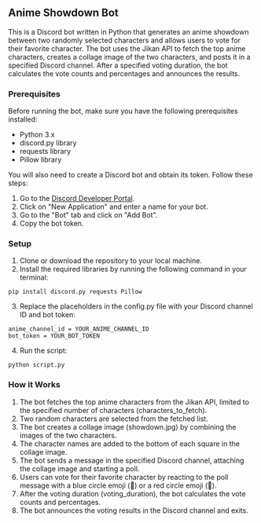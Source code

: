 ## Anime Showdown Bot

This is a Discord bot written in Python that generates an anime showdown between two randomly selected characters and allows users to vote for their favorite character. The bot uses the Jikan API to fetch the top anime characters, creates a collage image of the two characters, and posts it in a specified Discord channel. After a specified voting duration, the bot calculates the vote counts and percentages and announces the results.

### Prerequisites
Before running the bot, make sure you have the following prerequisites installed:
- Python 3.x
- discord.py library
- requests library
- Pillow library

You will also need to create a Discord bot and obtain its token. Follow these steps:
1. Go to the [Discord Developer Portal](https://discord.com/developers/applications).
2. Click on "New Application" and enter a name for your bot.
3. Go to the "Bot" tab and click on "Add Bot".
4. Copy the bot token.


### Setup
1. Clone or download the repository to your local machine.
2. Install the required libraries by running the following command in your terminal:
```
pip install discord.py requests Pillow
```
3. Replace the placeholders in the config.py file with your Discord channel ID and bot token:
```
anime_channel_id = YOUR_ANIME_CHANNEL_ID
bot_token = YOUR_BOT_TOKEN
```
4. Run the script: 
```
python script.py
```

### How it Works
1. The bot fetches the top anime characters from the Jikan API, limited to the specified number of characters (characters_to_fetch).
2. Two random characters are selected from the fetched list.
3. The bot creates a collage image (showdown.jpg) by combining the images of the two characters.
4. The character names are added to the bottom of each square in the collage image.
5. The bot sends a message in the specified Discord channel, attaching the collage image and starting a poll.
6. Users can vote for their favorite character by reacting to the poll message with a blue circle emoji (🔵) or a red circle emoji (🔴).
7. After the voting duration (voting_duration), the bot calculates the vote counts and percentages.
8. The bot announces the voting results in the Discord channel and exits.
